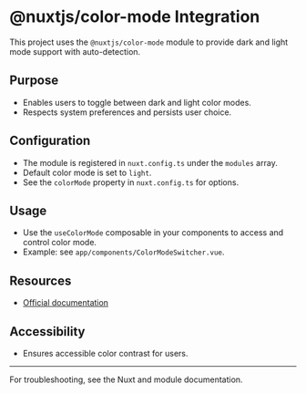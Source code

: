 # @nuxtjs/color-mode Integration

This project uses the `@nuxtjs/color-mode` module to provide dark and light mode support with auto-detection.

## Purpose

- Enables users to toggle between dark and light color modes.
- Respects system preferences and persists user choice.

## Configuration

- The module is registered in `nuxt.config.ts` under the `modules` array.
- Default color mode is set to `light`.
- See the `colorMode` property in `nuxt.config.ts` for options.

## Usage

- Use the `useColorMode` composable in your components to access and control color mode.
- Example: see `app/components/ColorModeSwitcher.vue`.

## Resources

- [Official documentation](https://color-mode.nuxtjs.org/)

## Accessibility

- Ensures accessible color contrast for users.

---

For troubleshooting, see the Nuxt and module documentation.
